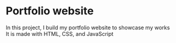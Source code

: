 # Portfolio website
In this project, I build my portfolio website to showcase my works <br>
It is made with HTML, CSS, and JavaScript

